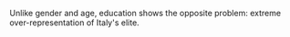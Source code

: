Unlike gender and age, education shows the opposite problem: extreme over-representation of Italy's elite.